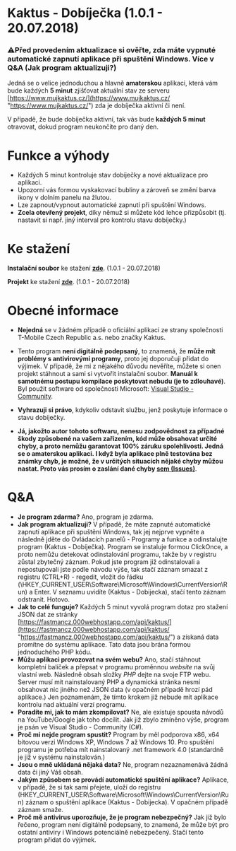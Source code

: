 # Kaktus - Dobíječka (1.0.1 - 20.07.2018)
### ⚠️Před provedením aktualizace si ověřte, zda máte vypnuté automatické zapnutí aplikace při spuštění Windows. Více v Q&A (Jak program aktualizuji?)

Jedná se o velice jednoduchou a hlavně **amaterskou** aplikaci, která vám bude každých **5 minut** zjišťovat aktuální stav ze serveru [https://www.mujkaktus.cz/](https://www.mujkaktus.cz/ "https://www.mujkaktus.cz/") zda je dobíječka aktivní či není.

V případě, že bude dobíječka aktivní, tak vás bude **každých 5 minut** otravovat, dokud program neukončíte pro daný den.

# Funkce a výhody
- Každých 5 minut kontroluje stav dobíječky a nové aktualizace pro aplikaci.
- Upozorní vás formou vyskakovací bubliny a zároveň se změní barva ikony v dolním panelu na žlutou.
- Lze zapnout/vypnout automatické zapnutí při spuštění Windows.
- **Zcela otevřený projekt**, díky němuž si můžete kód lehce přizpůsobit (tj. nastavit si např. jiný interval pro kontrolu stavu dobíječky.)

# Ke stažení
**Instalační soubor** ke stažení **[zde](https://github.com/Fastmancz/Kaktus/files/2195626/Install.-.1.0.0.-.15.07.2018.zip "zde")**. (1.0.1 - 20.07.2018)

**Projekt** ke stažení **[zde](https://github.com/Fastmancz/Kaktus/archive/1.0.1.zip "zde")**. (1.0.1 - 20.07.2018)

# Obecné informace
- **Nejedná** se v žádném případě o oficiální aplikaci ze strany společnosti 
T-Mobile Czech Republic a.s. nebo značky Kaktus.
- Tento program **není digitálně podepsaný**, to znamená, že **může mít problémy s antivirovými programy**, proto jej doporučuji přidat do výjimek. V případě, že mi z nějakého důvodu nevěříte, můžete si onen projekt stáhnout a sami si vytvořit instalační soubor. **Manuál k samotnému postupu kompilace poskytovat nebudu (je to zdlouhavé)**. Byl použit software od společnosti Microsoft: [Visual Studio - Community](https://visualstudio.microsoft.com/cs/vs/ "Visual Studio - Community").
- **Vyhrazuji si právo**, kdykoliv odstavit službu, jenž poskytuje informace o stavu dobíječky.

- **Já, jakožto autor tohoto softwaru, nenesu zodpovědnost za případné škody způsobené na vašem zařízením, kód může obsahovat určité chyby, a proto nemůžu garantovat 100% záruku spolehlivosti. Jedná se o amaterskou aplikaci. I když byla aplikace plně testována bez známky chyb, je možné, že v určitých situacích nějaké chyby můžou nastat. Proto vás prosím o zaslání dané chyby [sem (Issues)](https://github.com/Fastmancz/Kaktus/issues "sem (Issues)")**.

# Q&A
- **Je program zdarma?** Ano, program je zdarma.
- **Jak program aktualizuji?** V případě, že máte zapnuté automatické zapnutí aplikace při spuštění Windows, tak jej nejprve vypněte a následně jděte do Ovládacích panelů - Programy a funkce a odinstalujte program (Kaktus - Dobíječka). Program se instaluje formou ClickOnce, a proto nemůžu detekovat odinstalování programu, takže by v registru zůstal zbytečný záznam. Pokud jste program již odinstalovali a nepostupovali jste podle návodu výše, tak stačí záznam smazat z registru (CTRL+R) - regedit, vložit do řádku (\HKEY_CURRENT_USER\Software\Microsoft\Windows\CurrentVersion\Run) a Enter. V seznamu uvidíte (Kaktus - Dobijecka), stačí tento záznam odstranit. Hotovo.
- **Jak to celé funguje?** Každých 5 minut vyvolá program dotaz pro stažení JSON dat ze stránky [https://fastmancz.000webhostapp.com/api/kaktus/](https://fastmancz.000webhostapp.com/api/kaktus/ "https://fastmancz.000webhostapp.com/api/kaktus/") a získaná data promítne do systému aplikace. Tato data jsou brána formou jednoduchého PHP kódu.
- **Můžu aplikaci provozovat na svém webu?** Ano, stačí stáhnout kompletní balíček a přepsat v programu proměnnou *website* na svůj vlastní web. Následně obsah složky *PHP* dejte na svoje FTP webu. Server musí mít nainstalovaný PHP a dynamická stránka nesmí obsahovat nic jiného než JSON data (v opačném případě hrozí pád aplikace.) Jen poznamenám, že tímto krokem již nebude mít aplikace kontrolu nad aktuální verzí programu.
- **Poradíte mi, jak to mám zkompilovat?** Ne, ale existuje spousta návodů na YouTube/Google jak toho docílit. Jak již zbylo zmíněno výše, program je psán ve Visual Studio - Community (C#).
- **Proč mi nejde program spustit?** Program by měl podporova x86, x64 bitovou verzi Windows XP, Windows 7 až Windows 10. Pro spuštění programu je potřeba mít nainstalovaný .net framework 4.0 (standardně je již v systému nainstalován.)
- **Jsou o mně ukládaná nějaká data?** Ne, program nezaznamenává žádná data či jiný Váš obsah.
- **Jakým způsobem se provádí automatické spuštění aplikace?** Aplikace, v případě, že si tak sami přejete, uloží do registru (HKEY_CURRENT_USER\Software\Microsoft\Windows\CurrentVersion\Run) záznam o spuštění aplikace (Kaktus - Dobijecka). V opačném případě záznam smaže.
- **Proč mě antivirus uporozňuje, že je program nebezpečný?** Jak již bylo řečeno, program není digitálně podepsaný, to znamená, že může být pro ostatní antiviry i Windows potenciálně nebezpečený. Stačí tento program přidat do výjimek.